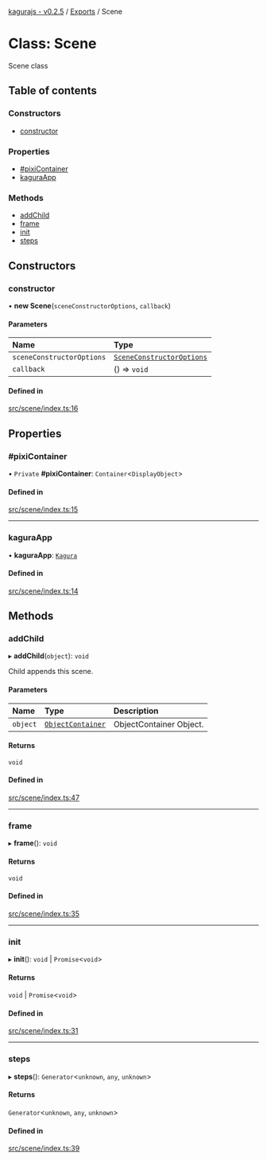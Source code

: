 [kagurajs - v0.2.5](../README.md) / [Exports](../modules.md) / Scene

# Class: Scene

Scene class

## Table of contents

### Constructors

- [constructor](Scene.md#constructor)

### Properties

- [#pixiContainer](Scene.md##pixicontainer)
- [kaguraApp](Scene.md#kaguraapp)

### Methods

- [addChild](Scene.md#addchild)
- [frame](Scene.md#frame)
- [init](Scene.md#init)
- [steps](Scene.md#steps)

## Constructors

### constructor

• **new Scene**(`sceneConstructorOptions`, `callback`)

#### Parameters

| Name | Type |
| :------ | :------ |
| `sceneConstructorOptions` | [`SceneConstructorOptions`](../interfaces/SceneConstructorOptions.md) |
| `callback` | () => `void` |

#### Defined in

[src/scene/index.ts:16](https://github.com/nakasyou/KaguraJSc/blob/863df6f/src/scene/index.ts#L16)

## Properties

### #pixiContainer

• `Private` **#pixiContainer**: `Container`<`DisplayObject`\>

#### Defined in

[src/scene/index.ts:15](https://github.com/nakasyou/KaguraJSc/blob/863df6f/src/scene/index.ts#L15)

___

### kaguraApp

• **kaguraApp**: [`Kagura`](Kagura.md)

#### Defined in

[src/scene/index.ts:14](https://github.com/nakasyou/KaguraJSc/blob/863df6f/src/scene/index.ts#L14)

## Methods

### addChild

▸ **addChild**(`object`): `void`

Child appends this scene.

#### Parameters

| Name | Type | Description |
| :------ | :------ | :------ |
| `object` | [`ObjectContainer`](ObjectContainer.md) | ObjectContainer Object. |

#### Returns

`void`

#### Defined in

[src/scene/index.ts:47](https://github.com/nakasyou/KaguraJSc/blob/863df6f/src/scene/index.ts#L47)

___

### frame

▸ **frame**(): `void`

#### Returns

`void`

#### Defined in

[src/scene/index.ts:35](https://github.com/nakasyou/KaguraJSc/blob/863df6f/src/scene/index.ts#L35)

___

### init

▸ **init**(): `void` \| `Promise`<`void`\>

#### Returns

`void` \| `Promise`<`void`\>

#### Defined in

[src/scene/index.ts:31](https://github.com/nakasyou/KaguraJSc/blob/863df6f/src/scene/index.ts#L31)

___

### steps

▸ **steps**(): `Generator`<`unknown`, `any`, `unknown`\>

#### Returns

`Generator`<`unknown`, `any`, `unknown`\>

#### Defined in

[src/scene/index.ts:39](https://github.com/nakasyou/KaguraJSc/blob/863df6f/src/scene/index.ts#L39)
